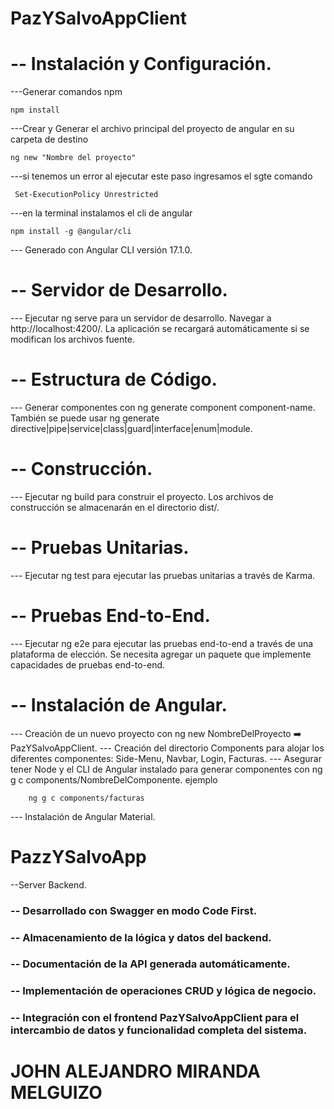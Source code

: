 # PazYSalvoAppClient
# -- Instalación y Configuración.
---Generar comandos npm 

    npm install
---Crear y Generar el archivo principal del proyecto de angular en su carpeta de destino

    ng new "Nombre del proyecto"
---si tenemos un error al ejecutar este paso ingresamos el sgte comando

     Set-ExecutionPolicy Unrestricted   

---en la terminal instalamos el cli de angular

    npm install -g @angular/cli

--- Generado con Angular CLI versión 17.1.0.
# -- Servidor de Desarrollo.
--- Ejecutar ng serve para un servidor de desarrollo. Navegar a http://localhost:4200/. La aplicación se recargará automáticamente si se modifican los archivos fuente.
# -- Estructura de Código.
--- Generar componentes con ng generate component component-name. También se puede usar ng generate directive|pipe|service|class|guard|interface|enum|module.


# -- Construcción.
--- Ejecutar ng build para construir el proyecto. Los archivos de construcción se almacenarán en el directorio dist/.
# -- Pruebas Unitarias.
--- Ejecutar ng test para ejecutar las pruebas unitarias a través de Karma.
# -- Pruebas End-to-End.
--- Ejecutar ng e2e para ejecutar las pruebas end-to-end a través de una plataforma de elección. Se necesita agregar un paquete que implemente capacidades de pruebas end-to-end.

# -- Instalación de Angular.
--- Creación de un nuevo proyecto con ng new NombreDelProyecto ➡️ PazYSalvoAppClient.
--- Creación del directorio Components para alojar los diferentes componentes: Side-Menu, Navbar, Login, Facturas.
--- Asegurar tener Node y el CLI de Angular instalado para generar componentes con ng g c components/NombreDelComponente.
    ejemplo

        ng g c components/facturas

--- Instalación de Angular Material.

# PazzYSalvoApp 
--Server Backend.
### -- Desarrollado con Swagger en modo Code First.
### -- Almacenamiento de la lógica y datos del backend.
### -- Documentación de la API generada automáticamente.
### -- Implementación de operaciones CRUD y lógica de negocio.
### -- Integración con el frontend PazYSalvoAppClient para el intercambio de datos y funcionalidad completa del sistema.

# JOHN ALEJANDRO MIRANDA MELGUIZO